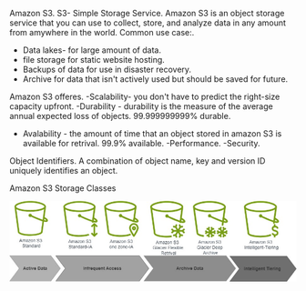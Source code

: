Amazon S3.
S3- Simple Storage Service.
Amazon S3 is an object storage service that you can use to collect, store, and analyze data in any amount from amywhere in the world.
Common use case:.

- Data lakes- for large amount of data.
- file storage for static website hosting.
- Backups of data for use in disaster recovery.
- Archive for data that isn't actively used but should be saved for future.

Amazon S3 offeres.
-Scalability- you don't have to predict the right-size capacity upfront.
-Durability - durability is the measure of the average annual expected loss of objects. 99.999999999% durable.

- Avalability - the amount of time that an object stored in amazon S3 is available for retrival. 99.9% available.
  -Performance.
  -Security.

Object Identifiers.
A combination of object name, key and version ID uniquely identifies an object.

Amazon S3 Storage Classes

![Amazon Storage](https://github.com/Assekops/aws-notes/blob/main/diagrams/Amzon%20S3%20Storage%20Classes.jpg)
